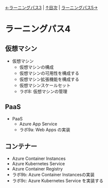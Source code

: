 [←ラーニングパス3](lp03.md) | [↑目次](README.md) | [ラーニングパス5→](lp05.md)

# ラーニングパス4

## 仮想マシン

- 仮想マシン
  - 仮想マシンの構成
  - 仮想マシンの可用性を構成する
  - 仮想マシン拡張機能を構成する
  - 仮想マシンスケールセット
  - ラボ8: 仮想マシンの管理

## PaaS

- PaaS
  - Azure App Service
  - ラボ9a: Web Apps の実装

## コンテナー

- Azure Container Instances
- Azure Kubernetes Service
- Azure Container Registry
- ラボ9b: Azure Container Instancesの実装
- ラボ9c: Azure Kubernetes Service を実装する
